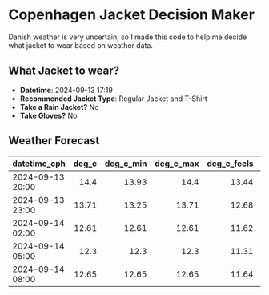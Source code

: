 
# Copenhagen Jacket Decision Maker

Danish weather is very uncertain, so I made this code to help me decide what jacket to wear based on weather data.

## What Jacket to wear?

- **Datetime**: 2024-09-13 17:19
- **Recommended Jacket Type**: Regular Jacket and T-Shirt
- **Take a Rain Jacket?** No
- **Take Gloves?** No

## Weather Forecast
| datetime_cph     |   deg_c |   deg_c_min |   deg_c_max |   deg_c_feels | weather   | wind   | rain   |
|:-----------------|--------:|------------:|------------:|--------------:|:----------|:-------|:-------|
| 2024-09-13 20:00 |   14.4  |       13.93 |       14.4  |         13.44 | Clouds    | Medium | None   |
| 2024-09-13 23:00 |   13.71 |       13.25 |       13.71 |         12.68 | Clouds    | Medium | None   |
| 2024-09-14 02:00 |   12.61 |       12.61 |       12.61 |         11.62 | Clouds    | Medium | None   |
| 2024-09-14 05:00 |   12.3  |       12.3  |       12.3  |         11.31 | Clouds    | Medium | None   |
| 2024-09-14 08:00 |   12.65 |       12.65 |       12.65 |         11.64 | Clouds    | Medium | None   |
        
